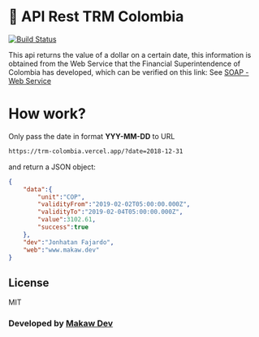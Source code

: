 # 🚀 API Rest TRM Colombia

[![Build Status](https://travis-ci.org/joemccann/dillinger.svg?branch=master)](https://travis-ci.org/joemccann/dillinger)

This api returns the value of a dollar on a certain date, this information is obtained from the Web Service that the Financial Superintendence of Colombia has developed, which can be verified on this link:
See [SOAP - Web Service](https://www.superfinanciera.gov.co/SuperfinancieraWebServiceTRM/TCRMServicesWebService/TCRMServicesWebService?WSDL)


# How work?
Only pass the date in format **YYY-MM-DD** to URL
```sh
https://trm-colombia.vercel.app/?date=2018-12-31
```
and return a JSON object:
```json
{
    "data":{
        "unit":"COP",
        "validityFrom":"2019-02-02T05:00:00.000Z",
        "validityTo":"2019-02-04T05:00:00.000Z",
        "value":3102.61,
        "success":true
    },
    "dev":"Jonhatan Fajardo",
    "web":"www.makaw.dev"
}
```

License
----

MIT


### Developed by [Makaw Dev](http://makaw.dev) 
